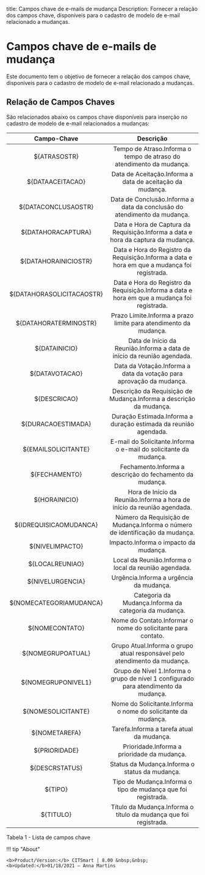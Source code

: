 title: Campos chave de e-mails de mudança
Description: Fornecer a relação dos campos chave, disponíveis para o cadastro de modelo de e-mail relacionado a mudanças.
# Campos chave de e-mails de mudança

Este documento tem o objetivo de fornecer a relação dos campos chave,
disponíveis para o cadastro de modelo de e-mail relacionado a mudanças.

Relação de Campos Chaves
----------------------------

São relacionados abaixo os campos chave disponíveis para inserção no cadastro de
modelo de e-mail relacionados a mudanças:

|        Campo-Chave        |                                                  Descrição                                                 |
|:-------------------------:|:----------------------------------------------------------------------------------------------------------:|
|        ${ATRASOSTR}       |             Tempo de Atraso.Informa o tempo de atraso do atendimento da mudança.             |
|      ${DATAACEITACAO}     |                   Data de Aceitação.Informa a data de aceitação da mudança.                  |
|    ${DATACONCLUSAOSTR}    |           Data de Conclusão.Informa a data da conclusão do atendimento da mudança.           |
|     ${DATAHORACAPTURA}    |       Data e Hora de Captura da Requisição.Informa a data e hora da captura da mudança.      |
|    ${DATAHORAINICIOSTR}   | Data e Hora do Registro da Requisição.Informa a data e hora em que a mudança foi registrada. |
| ${DATAHORASOLICITACAOSTR} | Data e Hora do Registro da Requisição.Informa a data e hora em que a mudança foi registrada. |
|   ${DATAHORATERMINOSTR}   |               Prazo Limite.Informa a prazo limite para atendimento da mudança.               |
|       ${DATAINICIO}       |                   Data de Início da Reunião.Informa a data de início da reunião agendada.                  |
|       ${DATAVOTACAO}      |             Data da Votação.Informa a data da votação para aprovação da mudança.             |
|        ${DESCRICAO}       |              Descrição da Requisição de Mudança.Informa a descrição da mudança.              |
|     ${DURACAOESTIMADA}    |                      Duração Estimada.Informa a duração estimada da reunião agendada.                      |
|    ${EMAILSOLICITANTE}    |               E-mail do Solicitante.Informa o e-mail do solicitante da mudança.              |
|       ${FECHAMENTO}       |                   Fechamento.Informa a descrição do fechamento da mudança.                   |
|       ${HORAINICIO}       |                   Hora de Início da Reunião.Informa a hora de início da reunião agendada.                  |
|   ${IDREQUISICAOMUDANCA}  |         Número da Requisição de Mudança.Informa o número de identificação da mudança.        |
|      ${NIVELIMPACTO}      |                             Impacto.Informa o impacto da mudança.                            |
|      ${LOCALREUNIAO}      |                            Local da Reunião.Informa o local da reunião agendada.                           |
|      ${NIVELURGENCIA}     |                            Urgência.Informa a urgência da mudança.                           |
|  ${NOMECATEGORIAMUDANCA}  |                     Categoria da Mudança.Informa da categoria da mudança.                    |
|       ${NOMECONTATO}      |                        Nome do Contato.Informar o nome do solicitante para contato.                        |
|     ${NOMEGRUPOATUAL}     |          Grupo Atual.Informa o grupo atual responsável pelo atendimento da mudança.          |
|     ${NOMEGRUPONIVEL1}    |     Grupo de Nível 1.Informa o grupo de nível 1 configurado para atendimento da mudança.     |
|     ${NOMESOLICITANTE}    |                 Nome do Solicitante.Informa o nome do solicitante da mudança.                |
|       ${NOMETAREFA}       |                           Tarefa.Informa a tarefa atual da mudança.                          |
|       ${PRIORIDADE}       |                          Prioridade.Informa a prioridade da mudança.                         |
|       ${DESCRSTATUS}      |                        Status da Mudança.Informa o status da mudança.                        |
|          ${TIPO}          |          Tipo de Mudança.Informa o tipo de mudança que foi registrada.         |
|         ${TITULO}         |               Título da Mudança.Informa o título da mudança que foi registrada.              |


Tabela 1 - Lista de campos chave


!!! tip "About"

    <b>Product/Version:</b> CITSmart | 8.00 &nbsp;&nbsp;
    <b>Updated:</b>01/18/2021 – Anna Martins

